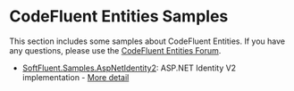 CodeFluent Entities Samples
===========================

This section includes some samples about CodeFluent Entities.
If you have any questions, please use the [CodeFluent Entities Forum](http://www.softfluent.com/Forums).

* [SoftFluent.Samples.AspNetIdentity2](https://github.com/SoftFluent/CodeFluent-Entities/tree/master/Samples/SoftFluent.Samples.AspNetIdentity2): ASP.NET Identity V2 implementation - [More detail](http://blog.codefluententities.com/2014/04/29/asp-net-identity-v2-and-codefluent-entities)
